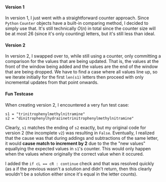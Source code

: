 
#### Version 1

In version 1, I just went with a straightforward counter approach. 
Since `Python` `Counter` objects have a built-in comparing method, 
I decided to simply use that. It's still technically $O(n)$ in total 
since the counter size will be at most 26 (since it's only counting) 
letters, but it's still less than ideal.

#### Version 2

In version 2, I swapped over to, while still using a counter, only 
committing a comparison for the values that are being updated. That is,
the values at the front of the window being added and the values
are the end of the window that are being dropped. We have to find a case 
where all values line up, so we iterate initially for the first `len(s1)` 
letters then proceed with only incremental updates from that point onwards.


#### Fun Testcase

When creating version 2, I encountered a very fun test case:
```
s1 = "trinitrophenylmethylnitramine"
s2 = "dinitrophenylhydrazinetrinitrophenylmethylnitramine"
```
Clearly, `s1` matches the ending of `s2` exactly, but my original 
code for version 2 (the incomplete `v2`) was resulting in `False`. 
Eventually, I realized that the cause was that during addings and 
subtractions of the same letter, it would **cause match to increment by 2** 
due to the the "new values" equallying the expected values in `s1`'s counter. 
This would only happen when the values where originally the correct 
value when it occured.

I added the `if cL == cR : continue` check and that was resolved quickly 
(as a if the previous wasn't a solution and didn't return, then this clearly 
wouldn't be a solution either since it's equal in the letter counts).